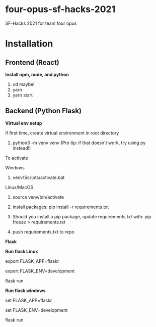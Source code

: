 # four-opus-sf-hacks-2021
SF-Hacks 2021 for team four opus

# Installation

## Frontend (React)

**Install npm, node, and python**

1. cd maybel
2. yarn 
3. yarn start

## Backend (Python Flask)

**Virtual env setup**

If first time, create virtual environment in root directory

1. python3 -m venv venv
(Pro tip: if that doesn't work, try using py instead!)

To activate

Windows
1. venv\Scripts\activate.bat

Linux/MacOS
1. source venv/bin/activate

2. install packages: pip install -r requirements.txt
3. Should you install a pip package, update requirements.txt with: pip freeze > requirements.txt
4. push requirements.txt to repo

**Flask**

**Run flask Linux**

export FLASK_APP=flaskr

export FLASK_ENV=development

flask run

**Run flask windows**

set FLASK_APP=flaskr

set FLASK_ENV=development

flask run
